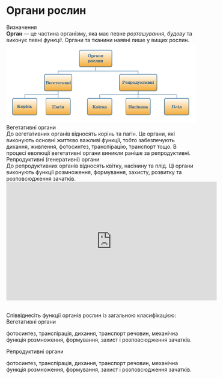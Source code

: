 # Органи рослин
<div class="eoz-wrap">
<span class="eoz">Визначення</span>
<div class="eoz-text">
<b>Орган</b> — це частина органiзму, яка має певне <i>розташування</i>, 
<i>будову</i> та виконує певнi <i>функцiі</i>. Органи та тканини наявнi лише у вищих рослин.
</div>
</div>

<img src="organy.png" alt="Органи рослин"/>

<div class="ebio-wrap">
<span class="ebio">Вегетативнi органи</span>
<div class="ebio-text">
До вегетативних органів вiдносять корiнь та пагiн. Це органи, якi виконують основнi життєво важливi функцiї, тобто забезпечують дихання, живлення, фотосинтез, транспiрацiю, транспорт тощо. В процесi еволюцiї вегетативнi органи виникли ранiше за репродуктивнi.
</div>
</div>


<div class="ebio-wrap">
<span class="ebio">Репродуктивнi (генеративнi) органи</span>
<div class="ebio-text">
До репродуктивних органів вiдносять квiтку, насiнину та плiд. Цi органи виконують функцiї розмноження, формування, захисту, розвитку та розповсюдження зачаткiв.
</div>
</div>

<div class="fluidMedia">
<iframe align="center" width="560" height="315" src="https://www.youtube.com/embed/NRBuLuNPNU4" frameborder="0" allowfullscreen></iframe>
</div>
<div class="popup">
</div>

<br>
<quiz correctLabel="correct" incorrectLabel="incorrect" checkLabel="check"> 
    <question text="">
        <p>Співвіднесіть функції органів рослин із загальною класифікацією:<br/>
        Вегетативні органи</p>
        <answer correct>фотосинтез, транспірація, дихання, транспорт речовин, механічна функція</answer>
        <answer>розмноження, формування, захист і розповсюдження зачатків.</answer>
    </question>
    <question text="">
        <p>Репродуктивні органи</p>
        <answer>фотосинтез, транспірація, дихання, транспорт речовин, механічна функція</answer>
        <answer correct>розмноження, формування, захист і розповсюдження зачатків.</answer>
    </question>
</quiz>

